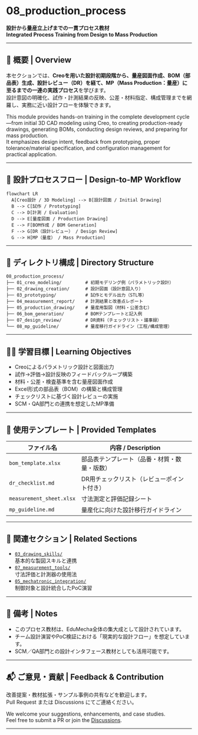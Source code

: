 # 08_production_process

**設計から量産立上げまでの一貫プロセス教材**  
**Integrated Process Training from Design to Mass Production**

---

## 📘 概要 | Overview

本セクションでは、**Creoを用いた設計初期段階から、量産図面作成、BOM（部品表）生成、設計レビュー（DR）を経て、MP（Mass Production：量産）に至るまでの一連の実践プロセス**を学びます。  
設計意図の明確化、試作・計測結果の反映、公差・材料指定、構成管理までを網羅し、実務に近い設計フローを体験できます。

This module provides hands-on training in the complete development cycle—from initial 3D CAD modeling using Creo, to creating production-ready drawings, generating BOMs, conducting design reviews, and preparing for mass production.  
It emphasizes design intent, feedback from prototyping, proper tolerance/material specification, and configuration management for practical application.

---

## 🔁 設計プロセスフロー | Design-to-MP Workflow

```mermaid
flowchart LR
  A[Creo設計 / 3D Modeling] --> B[設計図面 / Initial Drawing]
  B --> C[試作 / Prototyping]
  C --> D[計測 / Evaluation]
  D --> E[量産図面 / Production Drawing]
  E --> F[BOM作成 / BOM Generation]
  F --> G[DR（設計レビュー） / Design Review]
  G --> H[MP（量産） / Mass Production]
```

---

## 📂 ディレクトリ構成 | Directory Structure
```
08_production_process/
├── 01_creo_modeling/         # 初期モデリング例（パラメトリック設計）
├── 02_drawing_creation/      # 設計図面（設計意図入り）
├── 03_prototyping/           # 試作とモデル出力（STL等）
├── 04_measurement_report/    # 計測結果と改善点レポート
├── 05_production_drawing/    # 量産用製図（材料・公差含む）
├── 06_bom_generation/        # BOMテンプレートと記入例
├── 07_design_review/         # DR資料（チェックリスト・議事録）
└── 08_mp_guideline/          # 量産移行ガイドライン（工程/構成管理）
```

---

## 🧑‍🏫 学習目標 | Learning Objectives

- Creoによるパラメトリック設計と図面出力  
- 試作→評価→設計反映のフィードバックループ構築  
- 材料・公差・検査基準を含む量産図面作成  
- Excel形式の部品表（BOM）の構築と構成管理  
- チェックリストに基づく設計レビューの実施  
- SCM・QA部門との連携を想定したMP準備  

---

## 📄 使用テンプレート | Provided Templates

| ファイル名 | 内容 / Description |
|------------|--------------------|
| `bom_template.xlsx` | 部品表テンプレート（品番・材質・数量・版数） |
| `dr_checklist.md` | DR用チェックリスト（レビューポイント付き） |
| `measurement_sheet.xlsx` | 寸法測定と評価記録シート |
| `mp_guideline.md` | 量産化に向けた設計移行ガイドライン |

---

## 🔗 関連セクション | Related Sections

- [`03_drawing_skills/`](../03_drawing_skills/)  
  基本的な製図スキルと連携  
- [`07_measurement_tools/`](../07_measurement_tools/)  
  寸法評価と計測器の使用法  
- [`05_mechatronic_integration/`](../05_mechatronic_integration/)  
  制御対象と設計統合したPoC演習  

---

## 📝 備考 | Notes

- このプロセス教材は、EduMecha全体の集大成として設計されています。  
- チーム設計演習やPoC検証における「現実的な設計フロー」を想定しています。  
- SCM／QA部門との設計インタフェース教材としても活用可能です。  

---

## 📬 ご意見・貢献 | Feedback & Contribution

改善提案・教材拡張・サンプル事例の共有などを歓迎します。  
Pull Request または Discussions にてご連絡ください。  

We welcome your suggestions, enhancements, and case studies.  
Feel free to submit a PR or join the [Discussions](https://github.com/Samizo-AITL/EduMecha/discussions).

---

